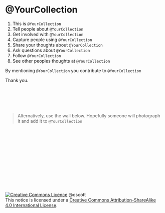 # @YourCollection 

1. This is `@YourCollection`
2. Tell people about `@YourCollection`
3. Get involved with `@YourCollection`
4. Capture people using `@YourCollection`
5. Share your thoughts about `@YourCollection`
6. Ask questions about `@YourCollection`
7. Follow `@YourCollection`
8. See other peoples thoughts at `@YourCollection`

By mentioning `@YourCollection` you contribute to `@YourCollection`

Thank you.

<br>
<br>
<br>
<br>


> Alternatively, use the wall below. Hopefully someone will photograph it and add it to `@YourCollection`

<br>
<br>
<br>
<br>
<br>
<br>
<br>
<br>
<br>
<br>
<br>
<br>
<a rel="license" href="http://creativecommons.org/licenses/by-sa/4.0/"><img alt="Creative Commons Licence" style="border-width:0" src="https://i.creativecommons.org/l/by-sa/4.0/88x31.png" /></a> @oscott
<br />This notice is licensed under a <a rel="license" href="http://creativecommons.org/licenses/by-sa/4.0/">Creative Commons Attribution-ShareAlike 4.0 International License</a>.
<!--stackedit_data:
eyJoaXN0b3J5IjpbMTMxNjQ2MTAxMiwtMTMyOTM1OTMyOSw3OT
czMTgwXX0=
-->